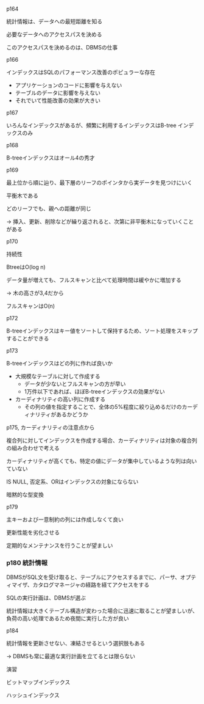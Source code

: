 p164

統計情報は、データへの最短距離を知る

必要なデータへのアクセスパスを決める

このアクセスパスを決めるのは、DBMSの仕事

p166

インデックスはSQLのパフォーマンス改善のポピュラーな存在

- アプリケーションのコードに影響を与えない
- テーブルのデータに影響を与えない
- それでいて性能改善の効果が大きい

p167

いろんなインデックスがあるが、頻繁に利用するインデックスはB-tree インデックスのみ

p168

B-treeインデックスはオール4の秀才

p169

最上位から順に辿り、最下層のリーフのポインタから実データを見つけにいく

平衡木である

どのリーフでも、親への距離が同じ

→ 挿入、更新、削除などが繰り返されると、次第に非平衡木になっていくことがある

p170

持続性

BtreeはO(log n)

データ量が増えても、フルスキャンと比べて処理時間は緩やかに増加する

→ 木の高さが3,4だから

フルスキャンはO(n)

p172

B-treeインデックスはキー値をソートして保持するため、ソート処理をスキップすることができる

p173

B-treeインデックスはどの列に作れば良いか

- 大規模なテーブルに対して作成する
    - データが少ないとフルスキャンの方が早い
    - 1万件以下であれば、ほぼB-treeインデックスの効果がない
- カーディナリティの高い列に作成する
    - その列の値を指定することで、全体の5%程度に絞り込めるだけのカーディナリティがあるかどうか

p175, カーディナリティの注意点から

複合列に対してインデックスを作成する場合、カーディナリティは対象の複合列の組み合わせで考える

カーディナリティが高くても、特定の値にデータが集中しているような列は向いていない

IS NULL, 否定系、ORはインデックスの対象にならない

暗黙的な型変換

p179

主キーおよび一意制約の列には作成しなくて良い

更新性能を劣化させる

定期的なメンテナンスを行うことが望ましい

### p180 統計情報

DBMSがSQL文を受け取ると、テーブルにアクセスするまでに、パーサ、オプティマイザ、カタログマネージャの経路を経てアクセスをする

SQLの実行計画は、DBMSが選ぶ

統計情報は大きくテーブル構造が変わった場合に迅速に取ることが望ましいが、負荷の高い処理であるため夜間に実行した方が良い

p184

統計情報を更新させない、凍結させるという選択肢もある

→ DBMSも常に最適な実行計画を立てるとは限らない

演習

ビットマップインデックス

ハッシュインデックス